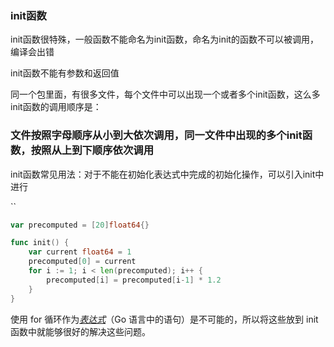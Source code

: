 ### init函数

init函数很特殊，一般函数不能命名为init函数，命名为init的函数不可以被调用，编译会出错

init函数不能有参数和返回值

同一个包里面，有很多文件，每个文件中可以出现一个或者多个init函数，这么多init函数的调用顺序是：

### 文件按照字母顺序从小到大依次调用，同一文件中出现的多个init函数，按照从上到下顺序依次调用

init函数常见用法：对于不能在初始化表达式中完成的初始化操作，可以引入init中进行

``

```go
var precomputed = [20]float64{}

func init() {
    var current float64 = 1
    precomputed[0] = current
    for i := 1; i < len(precomputed); i++ {
        precomputed[i] = precomputed[i-1] * 1.2
    }
}
```

使用 for 循环作为[*表达式*](https://golang.org/ref/spec#Expression)（Go 语言中的语句）是不可能的，所以将这些放到 init 函数中就能够很好的解决这些问题。